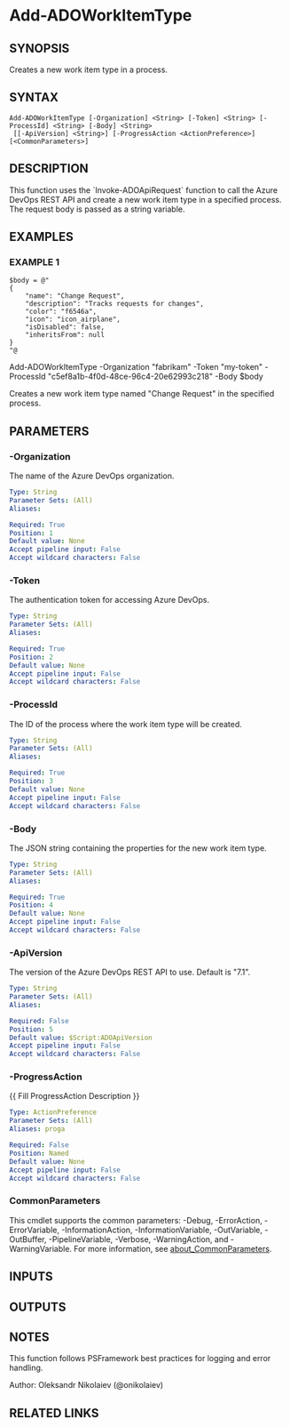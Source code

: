 ﻿---
external help file: ado.tools-help.xml
Module Name: ado.tools
online version:
schema: 2.0.0
---

# Add-ADOWorkItemType

## SYNOPSIS
Creates a new work item type in a process.

## SYNTAX

```
Add-ADOWorkItemType [-Organization] <String> [-Token] <String> [-ProcessId] <String> [-Body] <String>
 [[-ApiVersion] <String>] [-ProgressAction <ActionPreference>] [<CommonParameters>]
```

## DESCRIPTION
This function uses the \`Invoke-ADOApiRequest\` function to call the Azure DevOps REST API and create a new work item type in a specified process.
The request body is passed as a string variable.

## EXAMPLES

### EXAMPLE 1
```
$body = @"
{
    "name": "Change Request",
    "description": "Tracks requests for changes",
    "color": "f6546a",
    "icon": "icon_airplane",
    "isDisabled": false,
    "inheritsFrom": null
}
"@
```

Add-ADOWorkItemType -Organization "fabrikam" -Token "my-token" -ProcessId "c5ef8a1b-4f0d-48ce-96c4-20e62993c218" -Body $body

Creates a new work item type named "Change Request" in the specified process.

## PARAMETERS

### -Organization
The name of the Azure DevOps organization.

```yaml
Type: String
Parameter Sets: (All)
Aliases:

Required: True
Position: 1
Default value: None
Accept pipeline input: False
Accept wildcard characters: False
```

### -Token
The authentication token for accessing Azure DevOps.

```yaml
Type: String
Parameter Sets: (All)
Aliases:

Required: True
Position: 2
Default value: None
Accept pipeline input: False
Accept wildcard characters: False
```

### -ProcessId
The ID of the process where the work item type will be created.

```yaml
Type: String
Parameter Sets: (All)
Aliases:

Required: True
Position: 3
Default value: None
Accept pipeline input: False
Accept wildcard characters: False
```

### -Body
The JSON string containing the properties for the new work item type.

```yaml
Type: String
Parameter Sets: (All)
Aliases:

Required: True
Position: 4
Default value: None
Accept pipeline input: False
Accept wildcard characters: False
```

### -ApiVersion
The version of the Azure DevOps REST API to use.
Default is "7.1".

```yaml
Type: String
Parameter Sets: (All)
Aliases:

Required: False
Position: 5
Default value: $Script:ADOApiVersion
Accept pipeline input: False
Accept wildcard characters: False
```

### -ProgressAction
{{ Fill ProgressAction Description }}

```yaml
Type: ActionPreference
Parameter Sets: (All)
Aliases: proga

Required: False
Position: Named
Default value: None
Accept pipeline input: False
Accept wildcard characters: False
```

### CommonParameters
This cmdlet supports the common parameters: -Debug, -ErrorAction, -ErrorVariable, -InformationAction, -InformationVariable, -OutVariable, -OutBuffer, -PipelineVariable, -Verbose, -WarningAction, and -WarningVariable. For more information, see [about_CommonParameters](http://go.microsoft.com/fwlink/?LinkID=113216).

## INPUTS

## OUTPUTS

## NOTES
This function follows PSFramework best practices for logging and error handling.

Author: Oleksandr Nikolaiev (@onikolaiev)

## RELATED LINKS
